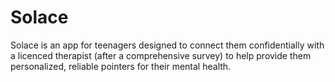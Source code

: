 # Solace
Solace is an app for teenagers designed to connect them confidentially with a licenced therapist (after a comprehensive survey) to help provide them personalized, reliable pointers for their mental health.

